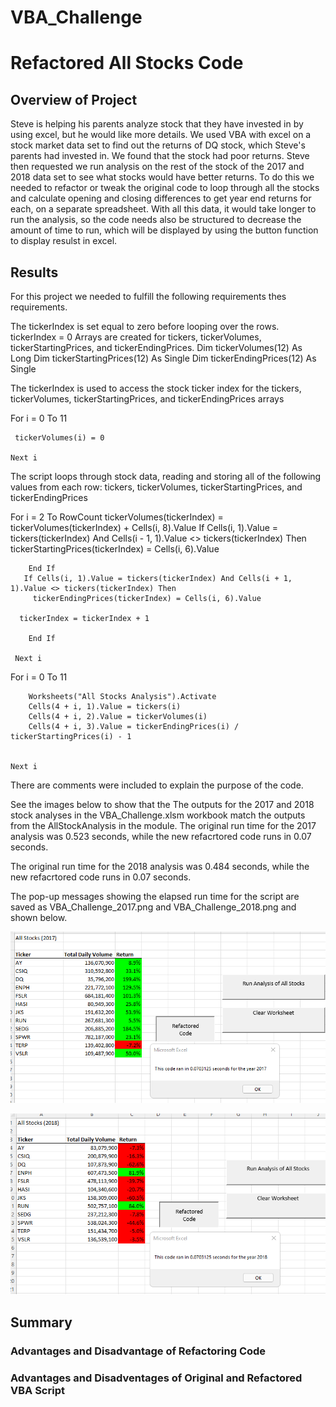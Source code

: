 # VBA_Challenge
# Refactored All Stocks Code
## Overview of Project
Steve is helping his parents analyze stock that they have invested in by using excel, 
but he would like more details. We used VBA with excel on a stock market data set to
find out the returns of DQ stock, which Steve's parents had invested in.  We found that the stock 
had poor returns.  Steve then requested we run analysis on the rest of the stock of the 2017 and 2018 
data set to see what stocks would have better returns. To do this we needed to refactor or tweak 
the original code to loop through all the stocks and calculate opening and closing differences to 
get year end returns for each, on a separate spreadsheet. With all this data, it would take longer
to run the analysis, so the code needs also be structured to decrease the amount of time to run, 
which will be displayed by using the button function to display resulst in excel. 

## Results
For this project we needed to fulfill the following requirements thes requirements.

The tickerIndex is set equal to zero before looping over the rows.
 tickerIndex = 0
Arrays are created for tickers, tickerVolumes, tickerStartingPrices, and tickerEndingPrices.
 Dim tickerVolumes(12) As Long
    Dim tickerStartingPrices(12) As Single
    Dim tickerEndingPrices(12) As Single

The tickerIndex is used to access the stock ticker index for the tickers, tickerVolumes,
tickerStartingPrices, and tickerEndingPrices arrays

 For i = 0 To 11
    
     tickerVolumes(i) = 0
    
    Next i
   
The script loops through stock data, reading and storing all of the following values from each row: tickers, 
tickerVolumes, tickerStartingPrices, and tickerEndingPrices

For i = 2 To RowCount
tickerVolumes(tickerIndex) = tickerVolumes(tickerIndex) + Cells(i, 8).Value
 If Cells(i, 1).Value = tickers(tickerIndex) And Cells(i - 1, 1).Value <> tickers(tickerIndex) Then
         tickerStartingPrices(tickerIndex) = Cells(i, 6).Value
        
        End If
       If Cells(i, 1).Value = tickers(tickerIndex) And Cells(i + 1, 1).Value <> tickers(tickerIndex) Then
         tickerEndingPrices(tickerIndex) = Cells(i, 6).Value
        
      tickerIndex = tickerIndex + 1 
      
        End If
            
     Next i
    
  For i = 0 To 11
        
        Worksheets("All Stocks Analysis").Activate
        Cells(4 + i, 1).Value = tickers(i)
        Cells(4 + i, 2).Value = tickerVolumes(i)
        Cells(4 + i, 3).Value = tickerEndingPrices(i) / tickerStartingPrices(i) - 1
        
        
    Next i 

There are comments were included to explain the purpose of the code. 

See the images below to show that the 
The outputs for the 2017 and 2018 stock analyses in the VBA_Challenge.xlsm workbook 
match the outputs from the AllStockAnalysis in the module.
The original run time for the 2017 analysis was 0.523 seconds, while the new refacrtored
code runs in 0.07 seconds.

The original run time for the 2018 analysis was 0.484 seconds, while the new refacrtored
code runs in 0.07 seconds.


The pop-up messages showing the elapsed run time for the script are saved as VBA_Challenge_2017.png and VBA_Challenge_2018.png 
and shown below.



![image_VBA_Challenge_2017_1](VBA_Challenge_2017.png)

![image_VBA_Challenge_2018_1](VBA_Challenge_2018.png)
## Summary

### Advantages and Disadvantage of Refactoring Code

### Advantages and Disadventages of Original and Refactored VBA Script
